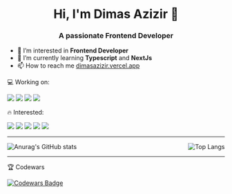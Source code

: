 <h1 align="center">Hi, I'm Dimas Azizir 👋</h1>
<h3 align="center">A passionate Frontend Developer</h3>

- 👀 I’m interested in **Frontend Developer**
- 🌱 I’m currently learning **Typescript** and **NextJs**
- 📫 How to reach me [dimasazizir.vercel.app](https://dimasazizir.vercel.app/)

💻 Working on:
<p align="left">
  <img src="https://img.shields.io/badge/Github_Actions-2088FF?style=for-the-badge&logo=github-actions&logoColor=white" />
  <img src="https://img.shields.io/badge/Json%20Web%20Tokens-000000?style=for-the-badge&logo=jsonwebtokens&logoColor=white" />
  <img src="https://img.shields.io/badge/Material%20UI-007FFF?style=for-the-badge&logo=mui&logoColor=white" />
  <img src="https://img.shields.io/badge/Shadcn%2FUI-black?style=for-the-badge&logo=shadcnui&logoColor=white" />
</p>

🔥 Interested:
<p align="left">
  <img src="https://img.shields.io/badge/javascript-F7DF1E?style=for-the-badge&logo=javascript&logoColor=black" />
  <img src="https://img.shields.io/badge/typescript-3178C6?style=for-the-badge&logo=typescript&logoColor=white" />
  <img src="https://img.shields.io/badge/react-61DAFB?style=for-the-badge&logo=react&logoColor=black" />
  <img src="https://img.shields.io/badge/next.js-000000?style=for-the-badge&logo=nextdotjs&logoColor=white" />
  <img src="https://img.shields.io/badge/tailwindcss-06B6D4?style=for-the-badge&logo=tailwindcss&logoColor=white" />
</p>


---

<div style="display: flex; justify-content: space-between;">
  <div>
    <img src="https://github-readme-stats.vercel.app/api?username=dmzazz&show_icons=true&theme=dark" alt="Anurag's GitHub stats"/>
  </div>
  <div>
    <img src="https://github-readme-stats.vercel.app/api/top-langs/?username=dmzazz&layout=compact&theme=dark" alt="Top Langs"/>
  </div>
</div>

---
🏆 Codewars
<p align="left">
  <a href="https://www.codewars.com/users/dmzazz">
    <img src="https://www.codewars.com/users/dmzazz/badges/large" alt="Codewars Badge"/>
  </a>
</p>
<!---
dmzazz/dmzazz is a ✨ special ✨ repository because its `README.md` (this file) appears on your GitHub profile.
You can click the Preview link to take a look at your changes.
--->

